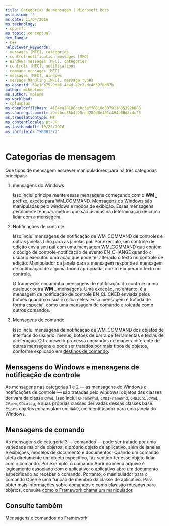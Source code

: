 ```yaml
---
title: Categorias de mensagem | Microsoft Docs
ms.custom: ''
ms.date: 11/04/2016
ms.technology:
- cpp-mfc
ms.topic: conceptual
dev_langs:
- C++
helpviewer_keywords:
- messages [MFC], categories
- control-notification messages [MFC]
- Windows messages [MFC], categories
- controls [MFC], notifications
- command messages [MFC]
- messages [MFC], Windows
- message handling [MFC], message types
ms.assetid: 68e1db75-9da6-4a4d-b2c2-dc4d59f8d87b
author: mikeblome
ms.author: mblome
ms.workload:
- cplusplus
ms.openlocfilehash: 4184ca20188ccbc3eff0818e807911635292b668
ms.sourcegitcommit: a9dcbcc85b4c28eed280d8e451c494a00d8c4c25
ms.translationtype: MT
ms.contentlocale: pt-BR
ms.lasthandoff: 10/25/2018
ms.locfileid: "50081372"
---
```

# <a name="message-categories"></a>Categorias de mensagem

Que tipos de mensagem escrever manipuladores para há três categorias principais:

1. mensagens do Windows

   Isso inclui principalmente essas mensagens começando com o **WM _** prefixo, exceto para WM_COMMAND. Mensagens do Windows são manipuladas pelo windows e modos de exibição. Essas mensagens geralmente têm parâmetros que são usados na determinação de como lidar com a mensagem.

1. Notificações de controle

   Isso inclui mensagens de notificação de WM_COMMAND de controles e outras janelas filho para as janelas pai. Por exemplo, um controle de edição envia seu pai com uma mensagem WM_COMMAND que contém o código de controle-notificação de evento EN_CHANGE quando o usuário executou uma ação que pode ter alterado o texto no controle de edição. Manipulador da janela para a mensagem responde à mensagem de notificação de alguma forma apropriada, como recuperar o texto no controle.

   O framework encaminha mensagens de notificação do controle como qualquer outra **WM _** mensagens. Uma exceção, no entanto, é a mensagem de notificação de controle BN_CLICKED enviada pelos botões quando o usuário clica neles. Essa mensagem é tratada de forma especial, como uma mensagem de comando e roteada como outros comandos.

1. Mensagens de comando

   Isso inclui mensagens de notificação de WM_COMMAND dos objetos de interface do usuário: menus, botões de barra de ferramentas e teclas de aceleração. O framework processa comandos de maneira diferente de outras mensagens e pode ser tratados por mais tipos de objetos, conforme explicado em [destinos de comando](../mfc/command-targets.md).

##  <a name="_core_windows_messages_and_control.2d.notification_messages"></a> Mensagens do Windows e mensagens de notificação de controle

As mensagens nas categorias 1 e 2 — as mensagens do Windows e notificações de controle — são tratadas pelo windows: objetos das classes derivam da classe `CWnd`. Isso inclui `CFrameWnd`, `CMDIFrameWnd`, `CMDIChildWnd`, `CView`, `CDialog`, e suas próprias classes derivadas dessas classes base. Esses objetos encapsulam um `HWND`, um identificador para uma janela do Windows.

##  <a name="_core_command_messages"></a> Mensagens de comando

As mensagens de categoria 3 — comandos — pode ser tratado por uma variedade maior de objetos: o próprio objeto de aplicativo, além de janelas e exibições, modelos de documento e documentos. Quando um comando afeta diretamente um objeto específico, faz sentido ter esse objeto lidar com o comando. Por exemplo, o comando Abrir no menu arquivo é logicamente associado com o aplicativo: o aplicativo abre um documento especificado ao receber o comando. Portanto, o manipulador para o comando Open é uma função de membro da classe de aplicativo. Para obter mais informações sobre comandos e como elas são roteadas para objetos, consulte [como o Framework chama um manipulador](../mfc/how-the-framework-calls-a-handler.md).

## <a name="see-also"></a>Consulte também

[Mensagens e comandos no Framework](../mfc/messages-and-commands-in-the-framework.md)

